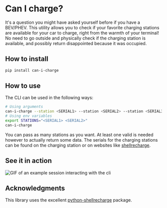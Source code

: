 # Can I charge?

It's a question you might have asked yourself before if you have a BEV/PHEV.
This utility allows you to check if your favorite charging stations are available
for your car to charge, right from the warmth of your terminal! No need to go
outside and physically check if the charging station is available, and possibly
return disappointed because it was occupied.

## How to install

```bash
pip install can-i-charge
```

## How to use

The CLI can be used in the following ways:

```bash
# Using arguments
can-i-charge --station <SERIAL1> --station <SERIAL2> --station <SERIAL3>
# Using env variables
export STATIONS="<SERIAL1> <SERIAL2>"
can-i-charge
```

You can pass as many stations as you want. At least one valid is needed however
to actually return some data. The serials for the charging stations can be found
on the charging station or on websites like [shellrecharge](https://www.shell.co.uk/electric-vehicle-charging/find-an-ev-charge-point.html).

## See it in action

![GIF of an example session interacting with the cli](demo.gif)

## Acknowledgments

This library uses the excellent [python-shellrecharge](https://github.com/cyberjunky/python-shellrecharge) package.
